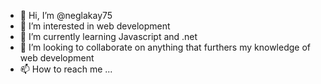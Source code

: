 - 👋 Hi, I’m @neglakay75
- 👀 I’m interested in web development
- 🌱 I’m currently learning Javascript and .net
- 💞️ I’m looking to collaborate on anything that furthers my knowledge of web development
- 📫 How to reach me ...

<!---
neglakay75/neglakay75 is a ✨ special ✨ repository because its `README.md` (this file) appears on your GitHub profile.
You can click the Preview link to take a look at your changes.
--->
